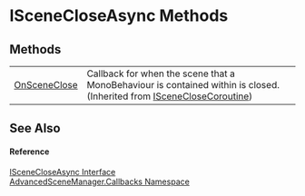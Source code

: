 # ISceneCloseAsync Methods




## Methods
<table>
<tr>
<td><a href="M_AdvancedSceneManager_Callbacks_ISceneCloseCoroutine_OnSceneClose.md">OnSceneClose</a></td>
<td>Callback for when the scene that a MonoBehaviour is contained within is closed.<br />(Inherited from <a href="T_AdvancedSceneManager_Callbacks_ISceneCloseCoroutine.md">ISceneCloseCoroutine</a>)</td></tr>
</table>

## See Also


#### Reference
<a href="T_AdvancedSceneManager_Callbacks_ISceneCloseAsync.md">ISceneCloseAsync Interface</a>  
<a href="N_AdvancedSceneManager_Callbacks.md">AdvancedSceneManager.Callbacks Namespace</a>  
